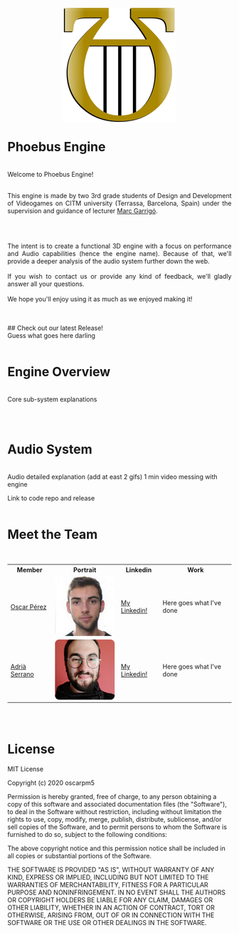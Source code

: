 <p align="center"><img src="https://raw.githubusercontent.com/oscarpm5/Phoebus_Engine/master/Phoebus_Engine/Game/Assets/our_pics/PhoebusIcon.png?token=ALMIHWWE2CTPST6X2FY4FMC77GRBO" alt="Phoebus Icon" class="center" align="center"></p>


 # Phoebus Engine
   <br>
Welcome to Phoebus Engine! <br><br>
<p align="justify">This engine is made by two 3rd grade students of Design and Development of Videogames on CITM university (Terrassa, Barcelona, Spain) under the supervision and guidance of lecturer <a href="https://www.linkedin.com/in/mgarrigo/?originalSubdomain=es">Marc Garrigó</a>.</p> <br><br>

<p align="justify">The intent is to create a functional 3D engine with a focus on performance and Audio capabilities (hence the engine name). Because of that, we'll provide a deeper analysis of the audio system further down the web. <br><br>
If you wish to contact us or provide any kind of feedback, we'll gladly answer all your questions.<br><br>
We hope you'll enjoy using it as much as we enjoyed making it! </p>
<br><br>
## Check out our latest Release!
 <br>
Guess what goes here darling
<br><br>

# Engine Overview
 <br>
Core sub-system explanations

<br><br>

# Audio System
 <br>
Audio detailed explanation (add at east 2 gifs)
1 min video messing with engine


Link to code repo and release
<br><br>
# Meet the Team
 <br>

<table>   
  <tr>
    <th>Member</th>
    <th>Portrait</th>
    <th>Linkedin</th>
    <th>Work</th>
  </tr>
  <tr> 
    <tr>
    <td><a href="https://github.com/oscarpm5">Oscar Pérez</a></td>
    <td><img src="https://raw.githubusercontent.com/oscarpm5/Phoebus_Engine/master/Phoebus_Engine/Game/Assets/our_pics/OPM.png?token=ALMIHWSZQ4YUMH2ZFV4HRWK77GR3U" alt="Oscar" class="inline"></td>
    <td> <a href="https://www.linkedin.com/in/oscar-p%C3%A9rez-mart%C3%ADn-94a3a5196/">My Linkedin!</a></td>
    <td> Here goes what I've done </td>
    </tr>
    <tr>
    <td><a href="https://github.com/adriaserrano97">Adrià Serrano</a></td>
    <td><img src="https://raw.githubusercontent.com/oscarpm5/Phoebus_Engine/master/Phoebus_Engine/Game/Assets/our_pics/ASL.png?token=ALMIHWS2U63RUBCC2TWBUNK77GR32" alt="Adrià" class="inline"></td>
    <td><a href="https://www.linkedin.com/in/adri%C3%A0-serrano-l%C3%B3pez-7196a91a3/">My Linkedin!</a></td>
    <td> Here goes what I've done </td>
    </tr>
   </tr>
</table>

<br><br>
# License
MIT License

Copyright (c) 2020 oscarpm5

Permission is hereby granted, free of charge, to any person obtaining a copy
of this software and associated documentation files (the "Software"), to deal
in the Software without restriction, including without limitation the rights
to use, copy, modify, merge, publish, distribute, sublicense, and/or sell
copies of the Software, and to permit persons to whom the Software is
furnished to do so, subject to the following conditions:

The above copyright notice and this permission notice shall be included in all
copies or substantial portions of the Software.

THE SOFTWARE IS PROVIDED "AS IS", WITHOUT WARRANTY OF ANY KIND, EXPRESS OR
IMPLIED, INCLUDING BUT NOT LIMITED TO THE WARRANTIES OF MERCHANTABILITY,
FITNESS FOR A PARTICULAR PURPOSE AND NONINFRINGEMENT. IN NO EVENT SHALL THE
AUTHORS OR COPYRIGHT HOLDERS BE LIABLE FOR ANY CLAIM, DAMAGES OR OTHER
LIABILITY, WHETHER IN AN ACTION OF CONTRACT, TORT OR OTHERWISE, ARISING FROM,
OUT OF OR IN CONNECTION WITH THE SOFTWARE OR THE USE OR OTHER DEALINGS IN THE
SOFTWARE.

